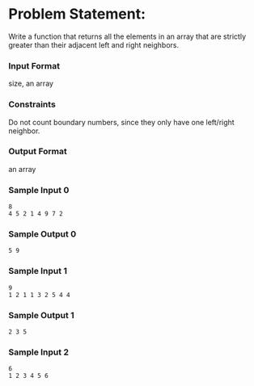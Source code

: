# Problem Statement:

Write a function that returns all the elements in an array that are strictly greater than their adjacent left and right neighbors.

### Input Format

size, an array

### Constraints

Do not count boundary numbers, since they only have one left/right neighbor.

### Output Format

an array

### Sample Input 0
```
8
4 5 2 1 4 9 7 2
```
### Sample Output 0
```
5 9
```
### Sample Input 1
```
9
1 2 1 1 3 2 5 4 4
```
### Sample Output 1
```
2 3 5
```
### Sample Input 2
```
6
1 2 3 4 5 6
```
